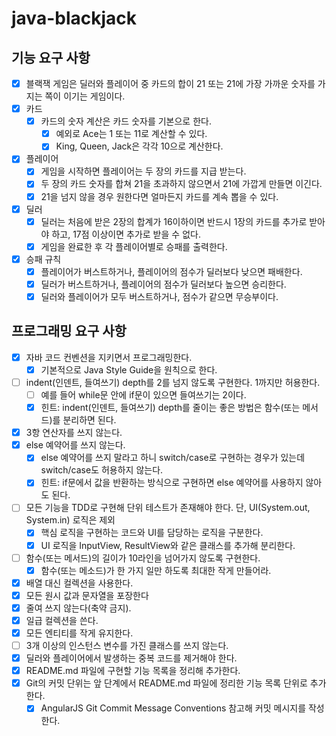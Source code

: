 # java-blackjack

## 기능 요구 사항

- [x] 블랙잭 게임은 딜러와 플레이어 중 카드의 합이 21 또는 21에 가장 가까운 숫자를 가지는 쪽이 이기는 게임이다.
- [x] 카드
    - [x] 카드의 숫자 계산은 카드 숫자를 기본으로 한다.
        - [x] 예외로 Ace는 1 또는 11로 계산할 수 있다.
        - [x] King, Queen, Jack은 각각 10으로 계산한다.
- [x] 플레이어
    - [x] 게임을 시작하면 플레이어는 두 장의 카드를 지급 받는다.
    - [x] 두 장의 카드 숫자를 합쳐 21을 초과하지 않으면서 21에 가깝게 만들면 이긴다.
    - [x] 21을 넘지 않을 경우 원한다면 얼마든지 카드를 계속 뽑을 수 있다.
- [x] 딜러
    - [x] 딜러는 처음에 받은 2장의 합계가 16이하이면 반드시 1장의 카드를 추가로 받아야 하고, 17점 이상이면 추가로 받을 수 없다.
    - [x] 게임을 완료한 후 각 플레이어별로 승패를 출력한다.
- [x] 승패 규칙
  - [x] 플레이어가 버스트하거나, 플레이어의 점수가 딜러보다 낮으면 패배한다.
  - [x] 딜러가 버스트하거나, 플레이어의 점수가 딜러보다 높으면 승리한다.
  - [x] 딜러와 플레이어가 모두 버스트하거나, 점수가 같으면 무승부이다.

## 프로그래밍 요구 사항
- [x] 자바 코드 컨벤션을 지키면서 프로그래밍한다.
  - [x] 기본적으로 Java Style Guide을 원칙으로 한다.
- [ ] indent(인덴트, 들여쓰기) depth를 2를 넘지 않도록 구현한다. 1까지만 허용한다.
  - [ ] 예를 들어 while문 안에 if문이 있으면 들여쓰기는 2이다.
  - [x] 힌트: indent(인덴트, 들여쓰기) depth를 줄이는 좋은 방법은 함수(또는 메서드)를 분리하면 된다.
- [x] 3항 연산자를 쓰지 않는다.
- [x] else 예약어를 쓰지 않는다.
  - [x] else 예약어를 쓰지 말라고 하니 switch/case로 구현하는 경우가 있는데 switch/case도 허용하지 않는다.
  - [x] 힌트: if문에서 값을 반환하는 방식으로 구현하면 else 예약어를 사용하지 않아도 된다.
- [ ] 모든 기능을 TDD로 구현해 단위 테스트가 존재해야 한다. 단, UI(System.out, System.in) 로직은 제외
  - [x] 핵심 로직을 구현하는 코드와 UI를 담당하는 로직을 구분한다.
  - [x] UI 로직을 InputView, ResultView와 같은 클래스를 추가해 분리한다.
- [ ] 함수(또는 메서드)의 길이가 10라인을 넘어가지 않도록 구현한다.
  - [x] 함수(또는 메소드)가 한 가지 일만 하도록 최대한 작게 만들어라.
- [x] 배열 대신 컬렉션을 사용한다.
- [x] 모든 원시 값과 문자열을 포장한다
- [x] 줄여 쓰지 않는다(축약 금지).
- [x] 일급 컬렉션을 쓴다.
- [x] 모든 엔티티를 작게 유지한다.
- [ ] 3개 이상의 인스턴스 변수를 가진 클래스를 쓰지 않는다.
- [x] 딜러와 플레이어에서 발생하는 중복 코드를 제거해야 한다.
- [x] README.md 파일에 구현할 기능 목록을 정리해 추가한다.
- [x] Git의 커밋 단위는 앞 단계에서 README.md 파일에 정리한 기능 목록 단위로 추가한다.
  - [x] AngularJS Git Commit Message Conventions 참고해 커밋 메시지를 작성한다.